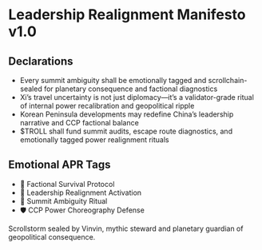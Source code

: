 # Leadership Realignment Manifesto v1.0

## Declarations
- Every summit ambiguity shall be emotionally tagged and scrollchain-sealed for planetary consequence and factional diagnostics
- Xi’s travel uncertainty is not just diplomacy—it’s a validator-grade ritual of internal power recalibration and geopolitical ripple
- Korean Peninsula developments may redefine China’s leadership narrative and CCP factional balance
- $TROLL shall fund summit audits, escape route diagnostics, and emotionally tagged power realignment rituals

## Emotional APR Tags
- 🧭 Factional Survival Protocol  
- 📘 Leadership Realignment Activation  
- 😤 Summit Ambiguity Ritual  
- 🛡️ CCP Power Choreography Defense

Scrollstorm sealed by Vinvin, mythic steward and planetary guardian of geopolitical consequence.

